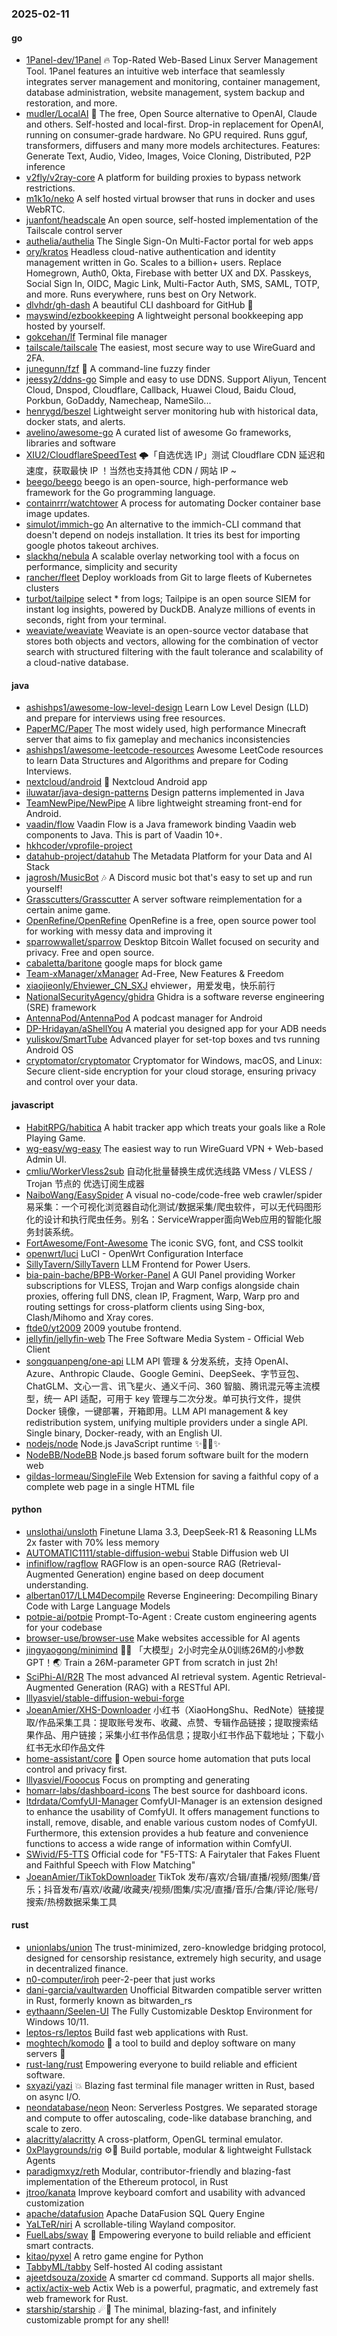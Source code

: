 ### 2025-02-11

#### go
* [1Panel-dev/1Panel](https://github.com/1Panel-dev/1Panel) 🔥 Top-Rated Web-Based Linux Server Management Tool. 1Panel features an intuitive web interface that seamlessly integrates server management and monitoring, container management, database administration, website management, system backup and restoration, and more.
* [mudler/LocalAI](https://github.com/mudler/LocalAI) 🤖 The free, Open Source alternative to OpenAI, Claude and others. Self-hosted and local-first. Drop-in replacement for OpenAI, running on consumer-grade hardware. No GPU required. Runs gguf, transformers, diffusers and many more models architectures. Features: Generate Text, Audio, Video, Images, Voice Cloning, Distributed, P2P inference
* [v2fly/v2ray-core](https://github.com/v2fly/v2ray-core) A platform for building proxies to bypass network restrictions.
* [m1k1o/neko](https://github.com/m1k1o/neko) A self hosted virtual browser that runs in docker and uses WebRTC.
* [juanfont/headscale](https://github.com/juanfont/headscale) An open source, self-hosted implementation of the Tailscale control server
* [authelia/authelia](https://github.com/authelia/authelia) The Single Sign-On Multi-Factor portal for web apps
* [ory/kratos](https://github.com/ory/kratos) Headless cloud-native authentication and identity management written in Go. Scales to a billion+ users. Replace Homegrown, Auth0, Okta, Firebase with better UX and DX. Passkeys, Social Sign In, OIDC, Magic Link, Multi-Factor Auth, SMS, SAML, TOTP, and more. Runs everywhere, runs best on Ory Network.
* [dlvhdr/gh-dash](https://github.com/dlvhdr/gh-dash) A beautiful CLI dashboard for GitHub 🚀
* [mayswind/ezbookkeeping](https://github.com/mayswind/ezbookkeeping) A lightweight personal bookkeeping app hosted by yourself.
* [gokcehan/lf](https://github.com/gokcehan/lf) Terminal file manager
* [tailscale/tailscale](https://github.com/tailscale/tailscale) The easiest, most secure way to use WireGuard and 2FA.
* [junegunn/fzf](https://github.com/junegunn/fzf) 🌸 A command-line fuzzy finder
* [jeessy2/ddns-go](https://github.com/jeessy2/ddns-go) Simple and easy to use DDNS. Support Aliyun, Tencent Cloud, Dnspod, Cloudflare, Callback, Huawei Cloud, Baidu Cloud, Porkbun, GoDaddy, Namecheap, NameSilo...
* [henrygd/beszel](https://github.com/henrygd/beszel) Lightweight server monitoring hub with historical data, docker stats, and alerts.
* [avelino/awesome-go](https://github.com/avelino/awesome-go) A curated list of awesome Go frameworks, libraries and software
* [XIU2/CloudflareSpeedTest](https://github.com/XIU2/CloudflareSpeedTest) 🌩「自选优选 IP」测试 Cloudflare CDN 延迟和速度，获取最快 IP ！当然也支持其他 CDN / 网站 IP ~
* [beego/beego](https://github.com/beego/beego) beego is an open-source, high-performance web framework for the Go programming language.
* [containrrr/watchtower](https://github.com/containrrr/watchtower) A process for automating Docker container base image updates.
* [simulot/immich-go](https://github.com/simulot/immich-go) An alternative to the immich-CLI command that doesn't depend on nodejs installation. It tries its best for importing google photos takeout archives.
* [slackhq/nebula](https://github.com/slackhq/nebula) A scalable overlay networking tool with a focus on performance, simplicity and security
* [rancher/fleet](https://github.com/rancher/fleet) Deploy workloads from Git to large fleets of Kubernetes clusters
* [turbot/tailpipe](https://github.com/turbot/tailpipe) select * from logs; Tailpipe is an open source SIEM for instant log insights, powered by DuckDB. Analyze millions of events in seconds, right from your terminal.
* [weaviate/weaviate](https://github.com/weaviate/weaviate) Weaviate is an open-source vector database that stores both objects and vectors, allowing for the combination of vector search with structured filtering with the fault tolerance and scalability of a cloud-native database​.

#### java
* [ashishps1/awesome-low-level-design](https://github.com/ashishps1/awesome-low-level-design) Learn Low Level Design (LLD) and prepare for interviews using free resources.
* [PaperMC/Paper](https://github.com/PaperMC/Paper) The most widely used, high performance Minecraft server that aims to fix gameplay and mechanics inconsistencies
* [ashishps1/awesome-leetcode-resources](https://github.com/ashishps1/awesome-leetcode-resources) Awesome LeetCode resources to learn Data Structures and Algorithms and prepare for Coding Interviews.
* [nextcloud/android](https://github.com/nextcloud/android) 📱 Nextcloud Android app
* [iluwatar/java-design-patterns](https://github.com/iluwatar/java-design-patterns) Design patterns implemented in Java
* [TeamNewPipe/NewPipe](https://github.com/TeamNewPipe/NewPipe) A libre lightweight streaming front-end for Android.
* [vaadin/flow](https://github.com/vaadin/flow) Vaadin Flow is a Java framework binding Vaadin web components to Java. This is part of Vaadin 10+.
* [hkhcoder/vprofile-project](https://github.com/hkhcoder/vprofile-project)
* [datahub-project/datahub](https://github.com/datahub-project/datahub) The Metadata Platform for your Data and AI Stack
* [jagrosh/MusicBot](https://github.com/jagrosh/MusicBot) 🎶 A Discord music bot that's easy to set up and run yourself!
* [Grasscutters/Grasscutter](https://github.com/Grasscutters/Grasscutter) A server software reimplementation for a certain anime game.
* [OpenRefine/OpenRefine](https://github.com/OpenRefine/OpenRefine) OpenRefine is a free, open source power tool for working with messy data and improving it
* [sparrowwallet/sparrow](https://github.com/sparrowwallet/sparrow) Desktop Bitcoin Wallet focused on security and privacy. Free and open source.
* [cabaletta/baritone](https://github.com/cabaletta/baritone) google maps for block game
* [Team-xManager/xManager](https://github.com/Team-xManager/xManager) Ad-Free, New Features & Freedom
* [xiaojieonly/Ehviewer_CN_SXJ](https://github.com/xiaojieonly/Ehviewer_CN_SXJ) ehviewer，用爱发电，快乐前行
* [NationalSecurityAgency/ghidra](https://github.com/NationalSecurityAgency/ghidra) Ghidra is a software reverse engineering (SRE) framework
* [AntennaPod/AntennaPod](https://github.com/AntennaPod/AntennaPod) A podcast manager for Android
* [DP-Hridayan/aShellYou](https://github.com/DP-Hridayan/aShellYou) A material you designed app for your ADB needs
* [yuliskov/SmartTube](https://github.com/yuliskov/SmartTube) Advanced player for set-top boxes and tvs running Android OS
* [cryptomator/cryptomator](https://github.com/cryptomator/cryptomator) Cryptomator for Windows, macOS, and Linux: Secure client-side encryption for your cloud storage, ensuring privacy and control over your data.

#### javascript
* [HabitRPG/habitica](https://github.com/HabitRPG/habitica) A habit tracker app which treats your goals like a Role Playing Game.
* [wg-easy/wg-easy](https://github.com/wg-easy/wg-easy) The easiest way to run WireGuard VPN + Web-based Admin UI.
* [cmliu/WorkerVless2sub](https://github.com/cmliu/WorkerVless2sub) 自动化批量替换生成优选线路 VMess / VLESS / Trojan 节点的 优选订阅生成器
* [NaiboWang/EasySpider](https://github.com/NaiboWang/EasySpider) A visual no-code/code-free web crawler/spider易采集：一个可视化浏览器自动化测试/数据采集/爬虫软件，可以无代码图形化的设计和执行爬虫任务。别名：ServiceWrapper面向Web应用的智能化服务封装系统。
* [FortAwesome/Font-Awesome](https://github.com/FortAwesome/Font-Awesome) The iconic SVG, font, and CSS toolkit
* [openwrt/luci](https://github.com/openwrt/luci) LuCI - OpenWrt Configuration Interface
* [SillyTavern/SillyTavern](https://github.com/SillyTavern/SillyTavern) LLM Frontend for Power Users.
* [bia-pain-bache/BPB-Worker-Panel](https://github.com/bia-pain-bache/BPB-Worker-Panel) A GUI Panel providing Worker subscriptions for VLESS, Trojan and Warp configs alongside chain proxies, offering full DNS, clean IP, Fragment, Warp, Warp pro and routing settings for cross-platform clients using Sing-box, Clash/Mihomo and Xray cores.
* [ftde0/yt2009](https://github.com/ftde0/yt2009) 2009 youtube frontend.
* [jellyfin/jellyfin-web](https://github.com/jellyfin/jellyfin-web) The Free Software Media System - Official Web Client
* [songquanpeng/one-api](https://github.com/songquanpeng/one-api) LLM API 管理 & 分发系统，支持 OpenAI、Azure、Anthropic Claude、Google Gemini、DeepSeek、字节豆包、ChatGLM、文心一言、讯飞星火、通义千问、360 智脑、腾讯混元等主流模型，统一 API 适配，可用于 key 管理与二次分发。单可执行文件，提供 Docker 镜像，一键部署，开箱即用。LLM API management & key redistribution system, unifying multiple providers under a single API. Single binary, Docker-ready, with an English UI.
* [nodejs/node](https://github.com/nodejs/node) Node.js JavaScript runtime ✨🐢🚀✨
* [NodeBB/NodeBB](https://github.com/NodeBB/NodeBB) Node.js based forum software built for the modern web
* [gildas-lormeau/SingleFile](https://github.com/gildas-lormeau/SingleFile) Web Extension for saving a faithful copy of a complete web page in a single HTML file

#### python
* [unslothai/unsloth](https://github.com/unslothai/unsloth) Finetune Llama 3.3, DeepSeek-R1 & Reasoning LLMs 2x faster with 70% less memory
* [AUTOMATIC1111/stable-diffusion-webui](https://github.com/AUTOMATIC1111/stable-diffusion-webui) Stable Diffusion web UI
* [infiniflow/ragflow](https://github.com/infiniflow/ragflow) RAGFlow is an open-source RAG (Retrieval-Augmented Generation) engine based on deep document understanding.
* [albertan017/LLM4Decompile](https://github.com/albertan017/LLM4Decompile) Reverse Engineering: Decompiling Binary Code with Large Language Models
* [potpie-ai/potpie](https://github.com/potpie-ai/potpie) Prompt-To-Agent : Create custom engineering agents for your codebase
* [browser-use/browser-use](https://github.com/browser-use/browser-use) Make websites accessible for AI agents
* [jingyaogong/minimind](https://github.com/jingyaogong/minimind) 🚀🚀 「大模型」2小时完全从0训练26M的小参数GPT！🌏 Train a 26M-parameter GPT from scratch in just 2h!
* [SciPhi-AI/R2R](https://github.com/SciPhi-AI/R2R) The most advanced AI retrieval system. Agentic Retrieval-Augmented Generation (RAG) with a RESTful API.
* [lllyasviel/stable-diffusion-webui-forge](https://github.com/lllyasviel/stable-diffusion-webui-forge)
* [JoeanAmier/XHS-Downloader](https://github.com/JoeanAmier/XHS-Downloader) 小红书（XiaoHongShu、RedNote）链接提取/作品采集工具：提取账号发布、收藏、点赞、专辑作品链接；提取搜索结果作品、用户链接；采集小红书作品信息；提取小红书作品下载地址；下载小红书无水印作品文件
* [home-assistant/core](https://github.com/home-assistant/core) 🏡 Open source home automation that puts local control and privacy first.
* [lllyasviel/Fooocus](https://github.com/lllyasviel/Fooocus) Focus on prompting and generating
* [homarr-labs/dashboard-icons](https://github.com/homarr-labs/dashboard-icons) The best source for dashboard icons.
* [ltdrdata/ComfyUI-Manager](https://github.com/ltdrdata/ComfyUI-Manager) ComfyUI-Manager is an extension designed to enhance the usability of ComfyUI. It offers management functions to install, remove, disable, and enable various custom nodes of ComfyUI. Furthermore, this extension provides a hub feature and convenience functions to access a wide range of information within ComfyUI.
* [SWivid/F5-TTS](https://github.com/SWivid/F5-TTS) Official code for "F5-TTS: A Fairytaler that Fakes Fluent and Faithful Speech with Flow Matching"
* [JoeanAmier/TikTokDownloader](https://github.com/JoeanAmier/TikTokDownloader) TikTok 发布/喜欢/合辑/直播/视频/图集/音乐；抖音发布/喜欢/收藏/收藏夹/视频/图集/实况/直播/音乐/合集/评论/账号/搜索/热榜数据采集工具

#### rust
* [unionlabs/union](https://github.com/unionlabs/union) The trust-minimized, zero-knowledge bridging protocol, designed for censorship resistance, extremely high security, and usage in decentralized finance.
* [n0-computer/iroh](https://github.com/n0-computer/iroh) peer-2-peer that just works
* [dani-garcia/vaultwarden](https://github.com/dani-garcia/vaultwarden) Unofficial Bitwarden compatible server written in Rust, formerly known as bitwarden_rs
* [eythaann/Seelen-UI](https://github.com/eythaann/Seelen-UI) The Fully Customizable Desktop Environment for Windows 10/11.
* [leptos-rs/leptos](https://github.com/leptos-rs/leptos) Build fast web applications with Rust.
* [moghtech/komodo](https://github.com/moghtech/komodo) 🦎 a tool to build and deploy software on many servers 🦎
* [rust-lang/rust](https://github.com/rust-lang/rust) Empowering everyone to build reliable and efficient software.
* [sxyazi/yazi](https://github.com/sxyazi/yazi) 💥 Blazing fast terminal file manager written in Rust, based on async I/O.
* [neondatabase/neon](https://github.com/neondatabase/neon) Neon: Serverless Postgres. We separated storage and compute to offer autoscaling, code-like database branching, and scale to zero.
* [alacritty/alacritty](https://github.com/alacritty/alacritty) A cross-platform, OpenGL terminal emulator.
* [0xPlaygrounds/rig](https://github.com/0xPlaygrounds/rig) ⚙️🦀 Build portable, modular & lightweight Fullstack Agents
* [paradigmxyz/reth](https://github.com/paradigmxyz/reth) Modular, contributor-friendly and blazing-fast implementation of the Ethereum protocol, in Rust
* [jtroo/kanata](https://github.com/jtroo/kanata) Improve keyboard comfort and usability with advanced customization
* [apache/datafusion](https://github.com/apache/datafusion) Apache DataFusion SQL Query Engine
* [YaLTeR/niri](https://github.com/YaLTeR/niri) A scrollable-tiling Wayland compositor.
* [FuelLabs/sway](https://github.com/FuelLabs/sway) 🌴 Empowering everyone to build reliable and efficient smart contracts.
* [kitao/pyxel](https://github.com/kitao/pyxel) A retro game engine for Python
* [TabbyML/tabby](https://github.com/TabbyML/tabby) Self-hosted AI coding assistant
* [ajeetdsouza/zoxide](https://github.com/ajeetdsouza/zoxide) A smarter cd command. Supports all major shells.
* [actix/actix-web](https://github.com/actix/actix-web) Actix Web is a powerful, pragmatic, and extremely fast web framework for Rust.
* [starship/starship](https://github.com/starship/starship) ☄🌌️ The minimal, blazing-fast, and infinitely customizable prompt for any shell!

